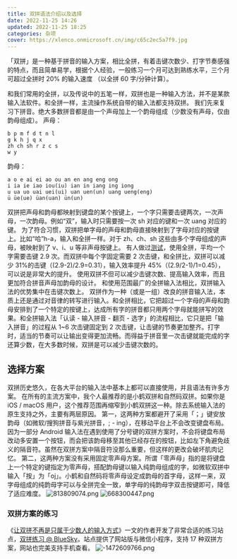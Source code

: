 ```yaml
---
title: 双拼语法介绍以及选择
date: 2022-11-25 14:26
updated: 2022-11-25 18:25
categories: 杂项
cover: https://xlenco.onmicrosoft.cn/img/c65c2ec5a7f9.jpg
---
```


「双拼」是一种基于拼音的输入方案，相比全拼，有着击键次数少、打字节奏感强的特点，而且简单易学，根据个人经验，一般练习一个月可达到熟练水平，三个月可超过全拼时 20% 的输入速度 （以全拼 60 字/分钟计算）。

和我们常用的全拼，以及传说中的五笔一样，双拼也是一种输入方法，并不是某款输入法软件。和全拼一样，主流操作系统自带的输入法都支持双拼。
我们先来复习下拼音。绝大多数拼音都是由一个声母加上一个韵母组成（少数没有声母，仅由韵母组成）。
声母：

```声母
b p m f d t n l
g k h j q x
zh ch sh r z c s
w y
```

韵母：

```韵母
a o e ai ei ao ou an en ang eng ong
i ia ie iao iou(iu) ian in iang ing iong
u ua uo uai uei(ui) uan uen(un) uang ueng(eng)
ü üe(ue) üan(uan) ün(un)
```

双拼把声母和韵母都映射到键盘的某个按键上，一个字只需要击键两次，一次声母，一次韵母。例如“双”，输入时只需要按一次 sh 对应的键和一次 uang 对应的键。
为了符合习惯，双拼把单字母的声母和韵母直接映射到了字母对应的按键上。比如“哈”h-a，输入和全拼一样。对于 zh、ch、sh 这些由多个字母组成的声母，被映射到了 v、i、u 等非声母按键上。
有人做过[测试](https://zhuanlan.zhihu.com/p/34438126)，使用全拼，平均一个字需要击键 2.9 次。而双拼中每个字固定需要 2 次击键，和全拼比，双拼可以减少 31%的击键（(2.9-2)/2.9=0.31），输入效率提升 45%（(2.9/2-1)/1=0.45），可以说是非常大的提升。
使用双拼不但可以减少击键次数、提高输入效率，而且更加符合拼音声母加韵母的设计。
和使用范围最广的全拼输入法相比，双拼输入法的优势集中在击键次数上。
双拼作为一种（或是一组）改良的拼音输入法，本质上还是通过对音律的转写进行输入。和全拼相比，它把超过一个字母的声母和韵母安排到了一个特定的按键上，达成所有字的拼音都只用两个字母就能拼写的效果。和全拼输入法「认读 - 输入拼音 - 翻页 - 选字」的流程相比，它只是把「输入拼音」的过程从 1~6 次击键固定到 2 次击键，让击键的节奏更加整齐。打字时，适当的节奏可以让输出变得更加流畅。而得益于拼音里一次击键就能完成的字还算少数，在大多数时候，双拼是可以减少击键次数的。

## 选择方案

双拼历史悠久，在各大平台的输入法中基本上都可以直接使用，并且语法有许多方案。
在所有的主流方案中，我个人最推荐的是小鹤双拼和自然码双拼。如果你是 iOS / macOS 用户，这个推荐范围再缩窄到小鹤双拼这一种。除去系统输入法的原生支持之外，主要有两层原因。
第一，这两种方案都避开了采用「；」键安放韵母（如微软/搜狗拼音与紫光拼音，; - ing），在移动平台上不会改变键盘布局。因为一部分 Android 输入法在遇到使用了分号键的双拼方案时，不会将键盘布局改动多安置一个按钮，而会把该韵母移至其他已经存在的按钮，比如左下角避免歧义的隔音符。虽然在双拼方案中隔音符没那么重要，但这样的更改会破坏肌肉记忆。
第二，这两种方案没有采用固定零声母方案。所谓「零声母」指的是将键盘上一个特定的键指定为零声母，搭配韵母键以输入纯韵母组成的字，如微软双拼中输入「按」为「oj」。小鹤和自然码将零声母设定成韵母的首字母，这样一来，双字母组成的纯韵母字可以与全拼完全一致，单字母的纯韵母字双击按键即可，降低了适应难度。
![813809074.png](https://cdn.nlark.com/yuque/0/2022/png/22578074/1669372464657-e5c66203-2685-4d58-8e4f-28097aa8dbad.png#averageHue=%23f3f3f3&from=url&id=ngpIF&name=813809074.png&originHeight=320&originWidth=1050&originalType=binary&ratio=1&rotation=0&showTitle=false&size=11719&status=done&style=none&title=)
![668300447.png](https://cdn.nlark.com/yuque/0/2022/png/22578074/1669372492201-95268b5e-110c-443f-81ca-24c96d43a60e.png#averageHue=%23f3f3f3&from=url&id=eeBhr&name=668300447.png&originHeight=320&originWidth=1050&originalType=binary&ratio=1&rotation=0&showTitle=false&size=11962&status=done&style=none&title=)

### 双拼方案的练习

《[让双拼不再是只属于少数人的输入方式](https://sspai.com/post/42667)》一文的作者开发了非常合适的练习站点，[双拼练习 @ BlueSky](https://api.ihint.me/shuang/)。站点提供了网站版与微信小程序，支持 17 种双拼方案，网站也完美支持手机查看。
![-1472609766.png](https://cdn.nlark.com/yuque/0/2022/png/22578074/1669372551414-c38804dc-a4b1-4563-8bde-11b8c447a5aa.png#averageHue=%23e9e9e9&from=url&id=QjZEo&name=-1472609766.png&originHeight=406&originWidth=1120&originalType=binary&ratio=1&rotation=0&showTitle=false&size=99732&status=done&style=none&title=)
